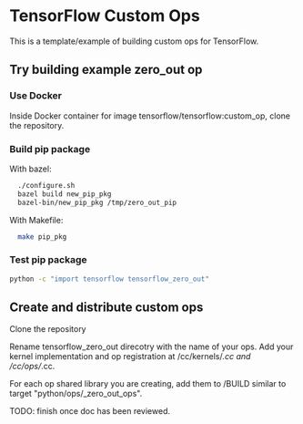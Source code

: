# TensorFlow Custom Ops
This is a template/example of building custom ops for TensorFlow.

## Try building example zero_out op

### Use Docker

Inside Docker container for image tensorflow/tensorflow:custom_op, clone the repository. 

### Build pip package

With bazel:
```bash
  ./configure.sh
  bazel build new_pip_pkg
  bazel-bin/new_pip_pkg /tmp/zero_out_pip
```

With Makefile:
```bash
  make pip_pkg
```

### Test pip package
```bash
python -c "import tensorflow tensorflow_zero_out"
```

## Create and distribute custom ops
Clone the repository

Rename tensorflow_zero_out direcotry with the name of your ops. Add your kernel implementation and op registration at <your op>/cc/kernels/*.cc and <your op>/cc/ops/*.cc.

For each op shared library you are creating, add them to <your op>/BUILD similar to target "python/ops/_zero_out_ops".
  
  TODO: finish once doc has been reviewed.





